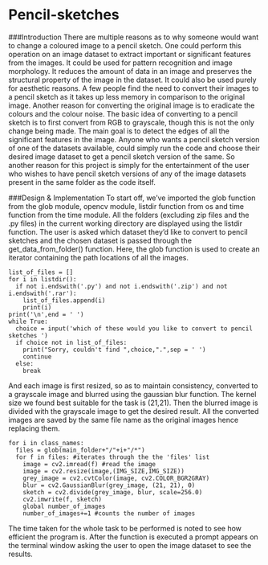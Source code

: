 # **Pencil-sketches**
###Introduction
There are multiple reasons as to why someone would want to change a coloured image to a pencil
sketch. One could perform this operation on an image dataset to extract important or significant
features from the images. It could be used for pattern recognition and image morphology. It reduces the
amount of data in an image and preserves the structural property of the image in the dataset.
It could also be used purely for aesthetic reasons. A few people find the need to convert their images to
a pencil sketch as it takes up less memory in comparison to the original image. Another reason for
converting the original image is to eradicate the colours and the colour noise.
The basic idea of converting to a pencil sketch is to first convert from RGB to grayscale, though this is
not the only change being made. The main goal is to detect the edges of all the significant features in
the image.
Anyone who wants a pencil sketch version of one of the datasets available, could simply run the code
and choose their desired image dataset to get a pencil sketch version of the same. So another reason for
this project is simply for the entertainment of the user who wishes to have pencil sketch versions of any
of the image datasets present in the same folder as the code itself.

###Design & Implementation
To start off, we’ve imported the glob function from the glob module, opencv module, listdir function
from os and time function from the time module. All the folders (excluding zip files and the .py files) 
in the current working directory are displayed using the listdir function. The user is asked
which dataset they’d like to convert to pencil sketches and the chosen dataset is passed through
the get_data_from_folder() function. Here, the glob function is used to create an iterator containing the
path locations of all the images. 
```
list_of_files = []
for i in listdir():
  if not i.endswith('.py') and not i.endswith('.zip') and not i.endswith('.rar'):
    list_of_files.append(i)
    print(i)
print('\n',end = ' ')
while True:
  choice = input('which of these would you like to convert to pencil sketches ')
  if choice not in list_of_files:
    print("Sorry, couldn't find ",choice,".",sep = ' ')
    continue
  else:
    break
```
And each image is first resized, so as to maintain consistency,
converted to a grayscale image and blurred using the gaussian blur function. The kernel size we found
best suitable for the task is (21,21). Then the blurred image is divided with the grayscale image to get
the desired result. All the converted images are saved by the same file name as the original images
hence replacing them. 
```
for i in class_names:
  files = glob(main_folder+"/"+i+"/*")
  for f in files: #iterates through the the 'files' list
    image = cv2.imread(f) #read the image
    image = cv2.resize(image,(IMG_SIZE,IMG_SIZE))
    grey_image = cv2.cvtColor(image, cv2.COLOR_BGR2GRAY)
    blur = cv2.GaussianBlur(grey_image, (21, 21), 0)
    sketch = cv2.divide(grey_image, blur, scale=256.0)
    cv2.imwrite(f, sketch) 
    global number_of_images
    number_of_images+=1 #counts the number of images
```
The time taken for the whole task to be performed is noted to see how efficient
the program is. After the function is executed a prompt appears on the terminal window asking the user
to open the image dataset to see the results.

